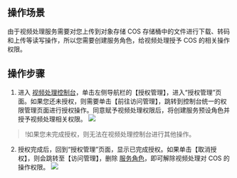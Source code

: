 ## 操作场景 
由于视频处理服务需要对您上传到对象存储 COS 存储桶中的文件进行下载、转码和上传等读写操作，所以您需要创建服务角色，给视频处理授予 COS 的相关操作权限。

## 操作步骤

1. 进入 [视频处理控制台](https://console.cloud.tencent.com/mps)，单击左侧导航栏的【授权管理】，进入“授权管理”页面。如果您还未授权，则需要单击【前往访问管理】，跳转到控制台统一的权限管理页面进行授权操作。同意赋予视频处理权限后，将创建服务预设角色并授予视频处理相关权限。
![](https://main.qcloudimg.com/raw/bafc02e68fdb63bc625d5001cbc2092c.png)
>!如果您未完成授权，则无法在视频处理控制台进行其他操作。
2. 授权完成后，回到“授权管理”页面，显示已完成授权。如果单击【取消授权】，则会跳转至【访问管理】，删除 [服务角色](https://cloud.tencent.com/document/product/598/19388)，即可解除视频处理对 COS 的操作权限。
![](https://main.qcloudimg.com/raw/631982588decbd10f3ee8753a1193e5e.png)

